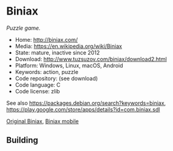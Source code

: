 # Biniax

_Puzzle game._

- Home: http://biniax.com/
- Media: https://en.wikipedia.org/wiki/Biniax
- State: mature, inactive since 2012 
- Download: http://www.tuzsuzov.com/biniax/download2.html
- Platform: Windows, Linux, macOS, Android
- Keywords: action, puzzle
- Code repository: (see download)
- Code language: C
- Code license: zlib

See also https://packages.debian.org/search?keywords=biniax, https://play.google.com/store/apps/details?id=com.biniax.sdl

[Original Biniax](http://www.tuzsuzov.com/biniax/index1.htm), [Biniax mobile](http://biniax.com/mobile)

## Building


